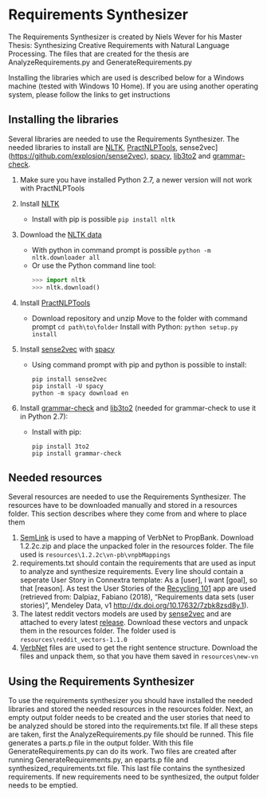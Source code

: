 # Requirements Synthesizer
The Requirements Synthesizer is created by Niels Wever for his Master Thesis: Synthesizing Creative Requirements with Natural Language Processing. The files that are created for the thesis are AnalyzeRequirements.py and GenerateRequirements.py

Installing the libraries which are used is described below for a Windows machine (tested with Windows 10 Home). If you are using another operating system, please follow the links to get instructions

## Installing the libraries
Several libraries are needed to use the Requirements Synthesizer. The needed libraries to install are [NLTK](https://pypi.org/project/nltk/), [PractNLPTools](https://pypi.org/project/practnlptools/), sense2vec](https://github.com/explosion/sense2vec), [spacy](https://spacy.io/), [lib3to2](https://pypi.org/project/3to2/) and [grammar-check](https://pypi.org/project/grammar-check/).
1. Make sure you have installed Python 2.7, a newer version will not work with PractNLPTools
2. Install [NLTK](https://pypi.org/project/nltk/)
    * Install with pip is possible `pip install nltk`
  
3. Download the [NLTK data](http://www.nltk.org/data.html)
    * With python in command prompt is possible `python -m nltk.downloader all`
    * Or use the Python command line tool:
      ```python
	  >>> import nltk
	  >>> nltk.download()
	  ```
3. Install [PractNLPTools](https://pypi.org/project/practnlptools/)
    * Download repository and unzip
  Move to the folder with command prompt ```cd path\to\folder```
  Install with Python: `python setup.py install`
4. Install [sense2vec](https://github.com/explosion/sense2vec) with [spacy](https://spacy.io/)
    * Using command prompt with pip and python is possible to install:
      ```
	  pip install sense2vec
	  pip install -U spacy
	  python -m spacy download en
	  ```
5. Install [grammar-check](https://pypi.org/project/grammar-check/) and [lib3to2](https://pypi.org/project/3to2/) (needed for grammar-check to use it in Python 2.7):
    * Install with pip:
      ```
	  pip install 3to2
	  pip install grammar-check
	  ```
 
## Needed resources
Several resources are needed to use the Requirements Synthesizer. The resources have to be downloaded manually and stored in a resources folder. This section describes where they come from and where to place them
1. [SemLink](https://verbs.colorado.edu/semlink/) is used to have a mapping of VerbNet to PropBank. Download 1.2.2c.zip and place the unpacked foler in the resources folder. The file used is `resources\1.2.2c\vn-pb\vnpbMappings`
2. requirements.txt should contain the requirements that are used as input to analyze and synthesize requirements. Every line should contain a seperate User Story in Connextra template: As a [user], I want [goal], so that [reason]. As test the User Stories of the [Recycling 101](https://warm-beach-37724.herokuapp.com/) app are used (retrieved from: Dalpiaz, Fabiano (2018), “Requirements data sets (user stories)”, Mendeley Data, v1 http://dx.doi.org/10.17632/7zbk8zsd8y.1).
3. The latest reddit vectors models are used by [sense2vec](https://github.com/explosion/sense2vec) and are attached to every latest [release](https://github.com/explosion/sense2vec/releases). Download these vectors and unpack them in the resources folder. The folder used is `resources\reddit_vectors-1.1.0`
4. [VerbNet](http://verbs.colorado.edu/~mpalmer/projects/verbnet/downloads.html) files are used to get the right sentence structure. Download the files and unpack them, so that you have them saved in `resources\new-vn`

## Using the Requirements Synthesizer
To use the requirements synthesizer you should have installed the needed libraries and stored the needed resources in the resources folder. Next, an empty output folder needs to be created and the user stories that need to be analyzed should be stored into the requirements.txt file.
If all these steps are taken, first the AnalyzeRequirements.py file should be runned. This file generates a parts.p file in the output folder. With this file GenerateRequirements.py can do its work. Two files are created after running GenerateRequirements.py, an eparts.p file and synthesized_requirements.txt file. This last file contains the synthesized requirements.
If new requirements need to be synthesized, the output folder needs to be emptied.
